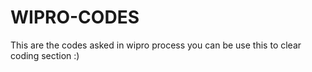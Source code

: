 # WIPRO-CODES
This are the codes asked in wipro process you can be use this to clear coding section :)
